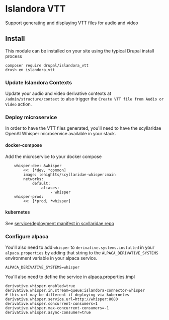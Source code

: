 # Islandora VTT

Support generating and displaying VTT files for audio and video

## Install

This module can be installed on your site using the typical Drupal install process

```
composer require drupal/islandora_vtt
drush en islandora_vtt
```

### Update Islandora Contexts

Update your audio and video derivative contexts at `/admin/structure/context` to also trigger the `Create VTT file from Audio or Video` action.

### Deploy microservice

In order to have the VTT files generated, you'll need to have the scyllaridae OpenAI Whisper microservice available in your stack.

#### docker-compose

Add the microservice to your docker compose

```
    whisper-dev: &whisper
        <<: [*dev, *common]
        image: lehighlts/scyllaridae-whisper:main
        networks:
            default:
                aliases:
                    - whisper
    whisper-prod:
        <<: [*prod, *whisper]
```

#### kubernetes

See [service/deployment manifest in scyllaridae repo](https://github.com/lehigh-university-libraries/scyllaridae/blob/main/ci/k8s/whisper.yaml)


### Configure alpaca

You'll also need to add `whisper` to `derivative.systems.installed` in your `alpaca.properties` by adding that string to the `ALPACA_DERIVATIVE_SYSTEMS` environment variable in your alpaca service.

```
ALPACA_DERIVATIVE_SYSTEMS=whisper
```

You'll also need to define the service in alpaca.properties.tmpl

```
derivative.whisper.enabled=true
derivative.whisper.in.stream=queue:islandora-connector-whisper
# this url may be different if deploying via kubernetes
derivative.whisper.service.url=http://whisper:8080
derivative.whisper.concurrent-consumers=1
derivative.whisper.max-concurrent-consumers=-1
derivative.whisper.async-consumer=true
```
